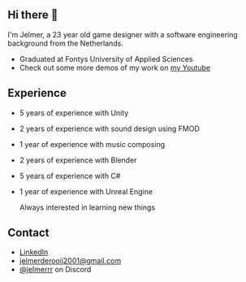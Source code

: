 ## Hi there 👋
I'm Jelmer, a 23 year old game designer with a software engineering background from the Netherlands.

- Graduated at Fontys University of Applied Sciences
- Check out some more demos of my work on [my Youtube](https://www.youtube.com/@JelmerrR-sc3uq)

## Experience
- 5 years of experience with Unity
- 2 years of experience with sound design using FMOD
- 1 year of experience with music composing
- 2 years of experience with Blender
- 5 years of experience with C#
- 1 year of experience with Unreal Engine

  Always interested in learning new things

## Contact
- [LinkedIn](https://www.linkedin.com/in/jelmerderooij/)
- jelmerderooij2001@gmail.com
- [@jelmerrr](./) on Discord

<!--
**Jelmerrr/Jelmerrr** is a ✨ _special_ ✨ repository because its `README.md` (this file) appears on your GitHub profile.

Here are some ideas to get you started:

- 🔭 I’m currently working on ...
- 🌱 I’m currently learning ...
- 👯 I’m looking to collaborate on ...
- 🤔 I’m looking for help with ...
- 💬 Ask me about ...
- 📫 How to reach me: ...
- 😄 Pronouns: ...
- ⚡ Fun fact: ...
-->
